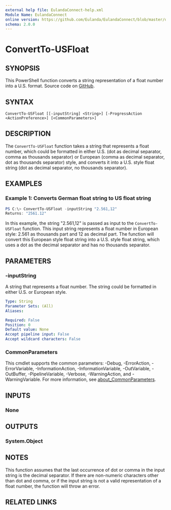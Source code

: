 ```yaml
---
external help file: EulandaConnect-help.xml
Module Name: EulandaConnect
online version: https://github.com/Eulanda/EulandaConnect/blob/master/docs/ConvertTo-USFloat.md
schema: 2.0.0
---
```


# ConvertTo-USFloat

## SYNOPSIS
This PowerShell function converts a string representation of a float number into a U.S. format. Source code on [GitHub](https://github.com/Eulanda/EulandaConnect/blob/master/source/public/ConvertTo-USFloat.ps1).

## SYNTAX

```
ConvertTo-USFloat [[-inputString] <String>] [-ProgressAction <ActionPreference>] [<CommonParameters>]
```

## DESCRIPTION
The `ConvertTo-USFloat` function takes a string that represents a float number, which could be formatted in either U.S. (dot as decimal separator, comma as thousands separator) or European (comma as decimal separator, dot as thousands separator) style, and converts it into a U.S. style float string (dot as decimal separator, no thousands separator). 

## EXAMPLES

### Example 1: Converts German float string to US float string
```powershell
PS C:\> ConvertTo-USFloat -inputString "2.561,12"
Returns: "2561.12"
```

In this example, the string "2.561,12" is passed as input to the `ConvertTo-USFloat` function. This input string represents a float number in European style: 2.561 as thousands part and 12 as decimal part. The function will convert this European style float string into a U.S. style float string, which uses a dot as the decimal separator and has no thousands separator.

## PARAMETERS

### -inputString
A string that represents a float number. The string could be formatted in either U.S. or European style.

```yaml
Type: String
Parameter Sets: (All)
Aliases:

Required: False
Position: 0
Default value: None
Accept pipeline input: False
Accept wildcard characters: False
```


### CommonParameters
This cmdlet supports the common parameters: -Debug, -ErrorAction, -ErrorVariable, -InformationAction, -InformationVariable, -OutVariable, -OutBuffer, -PipelineVariable, -Verbose, -WarningAction, and -WarningVariable. For more information, see [about_CommonParameters](http://go.microsoft.com/fwlink/?LinkID=113216).

## INPUTS

### None

## OUTPUTS

### System.Object
## NOTES

This function assumes that the last occurrence of dot or comma in the input string is the decimal separator. If there are non-numeric characters other than dot and comma, or if the input string is not a valid representation of a float number, the function will throw an error.

## RELATED LINKS

